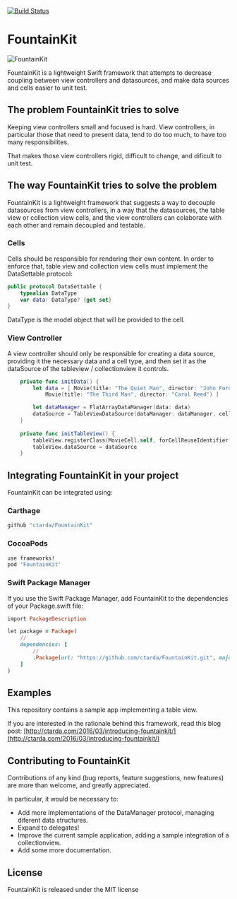 [![Build Status](https://travis-ci.org/ctarda/FountainKit.svg?branch=master)](https://travis-ci.org/ctarda/FountainKit)

# FountainKit
![FountainKit](http://ctarda.com/wp-content/uploads/2016/03/FullSizeRender-2.jpg)

FountainKit is a lightweight Swift framework that attempts to decrease coupling between view controllers and datasources, and make data sources and cells easier to unit test.

## The problem FountainKit tries to solve
Keeping view controllers small and focused is hard. View controllers, in particular those that need to present data, tend to do too much, to have too many responsibilites.

That makes those view controllers rigid, difficult to change, and dificult to unit test.

## The way FountainKit tries to solve the problem
FountainKit is a lightweight framework that suggests a way to decouple datasources from view controllers, in a way that the datasources, the table view or collection view cells, and the view controllers can colaborate with each other and remain decoupled and testable.

### Cells
Cells should be responsible for rendering their own content. In order to enforce that, table view and collection view cells must implement the DataSettable protocol:

```swift
public protocol DataSettable {
    typealias DataType
    var data: DataType? {get set}
}
```
DataType is the model object that will be provided to the cell.

### View Controller
A view controller should only be responsible for creating a data source, providing it the necessary data and a cell type, and then set it as the dataSource of the tableview / collectionview it controls.

```swift
	private func initData() {
		let data = [ Movie(title: "The Quiet Man", director: "John Ford"),
			Movie(title: "The Third Man", director: "Carol Reed") ]        

		let dataManager = FlatArrayDataManager(data: data)
		dataSource = TableViewDataSource(dataManager: dataManager, cellType: MovieCell.self)
    }
    
	private func initTableView() {
        tableView.registerClass(MovieCell.self, forCellReuseIdentifier: MovieCell.cellReuseIdentifier())
        tableView.dataSource = dataSource
    }
```

## Integrating FountainKit in your project
FountainKit can be integrated using:
### Carthage
```ruby
github "ctarda/FountainKit"
```
### CocoaPods
```ruby
use frameworks!
pod 'FountainKit'
```
### Swift Package Manager
If you use the Swift Package Manager, add FountainKit to the dependencies of your Package.swift file:

```ruby
import PackageDescription

let package = Package(
    //
    dependencies: [
        //
        .Package(url: "https://github.com/ctarda/FountainKit.git", majorVersion: 1, minor: 0)
    ]
)
```
## Examples
This repository contains a sample app implementing a table view.

If you are interested in the rationale behind this framework, read this blog post: [http://ctarda.com/2016/03/introducing-fountainkit/](http://ctarda.com/2016/03/introducing-fountainkit/) 

## Contributing to FountainKit
Contributions of any kind (bug reports, feature suggestions, new features) are more than welcome, and greatly appreciated.

In particular, it would be necessary to:

- Add more implementations of the DataManager protocol, managing diferent data structures.
- Expand to delegates!
- Improve the current sample application, adding a sample integration of a collectionview.
- Add some more documentation.

## License
FountainKit is released under the MIT license
